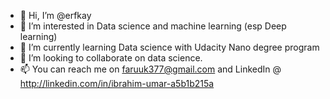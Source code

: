 - 👋 Hi, I’m @erfkay
- 👀 I’m interested in Data science and machine learning (esp Deep learning)
- 🌱 I’m currently learning Data science with Udacity Nano degree program 
- 💞️ I’m looking to collaborate on data science.
- 📫 You can reach me on faruuk377@gmail.com and LinkedIn @ http://linkedin.com/in/ibrahim-umar-a5b1b215a
 
<!---
erfkay/erfkay is a ✨ special ✨ repository because its `README.md` (this file) appears on your GitHub profile.
You can click the Preview link to take a look at your changes.
--->
